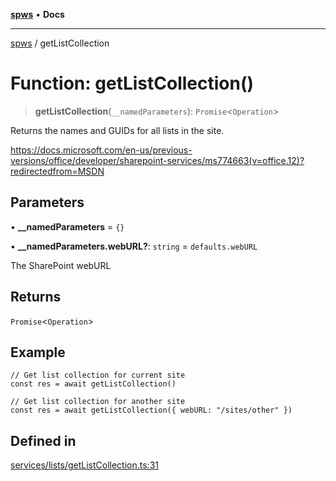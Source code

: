 [**spws**](../README.md) • **Docs**

***

[spws](../globals.md) / getListCollection

# Function: getListCollection()

> **getListCollection**(`__namedParameters`): `Promise`\<`Operation`\>

Returns the names and GUIDs for all lists in the site.

https://docs.microsoft.com/en-us/previous-versions/office/developer/sharepoint-services/ms774663(v=office.12)?redirectedfrom=MSDN

## Parameters

• **\_\_namedParameters** = `{}`

• **\_\_namedParameters.webURL?**: `string` = `defaults.webURL`

The SharePoint webURL

## Returns

`Promise`\<`Operation`\>

## Example

```
// Get list collection for current site
const res = await getListCollection()

// Get list collection for another site
const res = await getListCollection({ webURL: "/sites/other" })
```

## Defined in

[services/lists/getListCollection.ts:31](https://github.com/rlking1985/spws/blob/eac8675429b3cb92c57fd641d54e84f4ab439754/src/services/lists/getListCollection.ts#L31)

